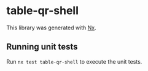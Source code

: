 # table-qr-shell

This library was generated with [Nx](https://nx.dev).

## Running unit tests

Run `nx test table-qr-shell` to execute the unit tests.
